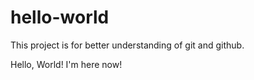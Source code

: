 # hello-world
This project is for better understanding of git and github.

Hello, World! I'm here now!
